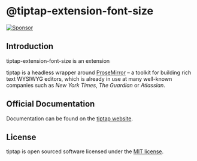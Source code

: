 # @tiptap-extension-font-size
[![Sponsor](https://img.shields.io/static/v1?label=Sponsor&message=%E2%9D%A4&logo=GitHub)](https://github.com/sponsors/tamiogmbh)

## Introduction
tiptap-extension-font-size is an extension 

tiptap is a headless wrapper around [ProseMirror](https://ProseMirror.net) – a toolkit for building rich text WYSIWYG editors, which is already in use at many well-known companies such as *New York Times*, *The Guardian* or *Atlassian*.

## Official Documentation
Documentation can be found on the [tiptap website](https://tiptap.dev).

## License
tiptap is open sourced software licensed under the [MIT license](https://github.com/ueberdosis/tiptap/blob/main/LICENSE.md).
